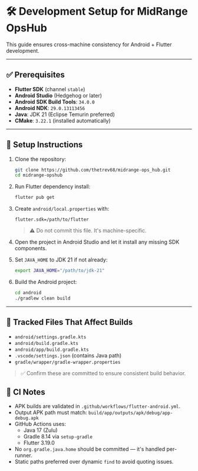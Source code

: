 # 🛠️ Development Setup for MidRange OpsHub

This guide ensures cross-machine consistency for Android + Flutter development.

---

## ✅ Prerequisites

- **Flutter SDK** (channel `stable`)
- **Android Studio** (Hedgehog or later)
- **Android SDK Build Tools**: `34.0.0`
- **Android NDK**: `29.0.13113456`
- **Java**: JDK 21 (Eclipse Temurin preferred)
- **CMake**: `3.22.1` (installed automatically)

---

## 🧭 Setup Instructions

1. Clone the repository:
   ```bash
   git clone https://github.com/thetrev68/midrange-ops_hub.git
   cd midrange-opshub
   ```

2. Run Flutter dependency install:
   ```bash
   flutter pub get
   ```

3. Create `android/local.properties` with:
   ```properties
   flutter.sdk=/path/to/flutter
   ```
   > ⚠️ Do not commit this file. It's machine-specific.

4. Open the project in Android Studio and let it install any missing SDK components.

5. Set `JAVA_HOME` to JDK 21 if not already:
   ```bash
   export JAVA_HOME="/path/to/jdk-21"
   ```

6. Build the Android project:
   ```bash
   cd android
   ./gradlew clean build
   ```

---

## 📂 Tracked Files That Affect Builds

- `android/settings.gradle.kts`
- `android/build.gradle.kts`
- `android/app/build.gradle.kts`
- `.vscode/settings.json` (contains Java path)
- `gradle/wrapper/gradle-wrapper.properties`

> ✅ Confirm these are committed to ensure consistent build behavior.

## 🧪 CI Notes

- APK builds are validated in `.github/workflows/flutter-android.yml`.
- Output APK path must match: `build/app/outputs/apk/debug/app-debug.apk`
- GitHub Actions uses:
  - Java 17 (Zulu)
  - Gradle 8.14 via `setup-gradle`
  - Flutter 3.19.0
- No `org.gradle.java.home` should be committed — it's handled per-runner.
- Static paths preferred over dynamic `find` to avoid quoting issues.